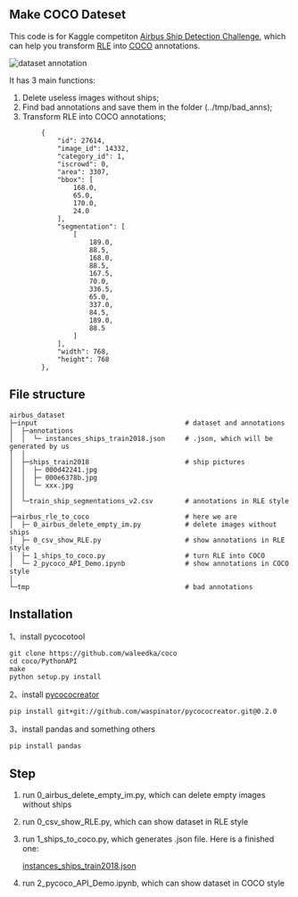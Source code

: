 

## Make COCO Dateset

This code is for Kaggle competiton [Airbus Ship Detection Challenge](https://www.kaggle.com/c/airbus-ship-detection), which can help you transform [RLE](https://www.kaggle.com/paulorzp/run-length-encode-and-decode) into [COCO](http://cocodataset.org/#format-data) annotations. 

![dataset annotation](https://github.com/pascal1129/airbus_rle_to_coco/blob/master/image/result.png)

It has 3 main functions:

1. Delete useless images without ships;
2. Find bad annotations and save them in the folder (../tmp/bad_anns);
3. Transform RLE into COCO annotations;

```
        {
            "id": 27614,
            "image_id": 14332,
            "category_id": 1,
            "iscrowd": 0,
            "area": 3307,
            "bbox": [
                168.0,
                65.0,
                170.0,
                24.0
            ],
            "segmentation": [
                [
                    189.0,
                    88.5,
                    168.0,
                    88.5,
                    167.5,
                    70.0,
                    336.5,
                    65.0,
                    337.0,
                    84.5,
                    189.0,
                    88.5
                ]
            ],
            "width": 768,
            "height": 768
        },
```



## File structure

    airbus_dataset
    ├─input                                     # dataset and annotations
    │  ├─annotations            		
    │  │  └─ instances_ships_train2018.json     # .json, which will be generated by us
    │  │
    │  ├─ships_train2018                        # ship pictures
    │  │  ├─ 000d42241.jpg
    │  │  ├─ 000e6378b.jpg
    │  │  └─ xxx.jpg
    │  │
    │  └─train_ship_segmentations_v2.csv        # annotations in RLE style
    │
    ├─airbus_rle_to_coco                        # here we are
    │  ├─ 0_airbus_delete_empty_im.py           # delete images without ships
    │  ├─ 0_csv_show_RLE.py                     # show annotations in RLE style
    │  ├─ 1_ships_to_coco.py                    # turn RLE into COCO
    │  └─ 2_pycoco_API_Demo.ipynb               # show annotations in COCO style 
    │
    └─tmp                                       # bad annotations


## Installation

1、install pycocotool

    git clone https://github.com/waleedka/coco
    cd coco/PythonAPI
    make
    python setup.py install

2、install [pycococreator](https://github.com/waspinator/pycococreator)


    pip install git+git://github.com/waspinator/pycococreator.git@0.2.0

3、install pandas and something others

    pip install pandas



## Step

1. run  0_airbus_delete_empty_im.py, which can delete empty images without ships

2. run  0_csv_show_RLE.py, which can show dataset in RLE style

3. run  1_ships_to_coco.py, which generates .json file. Here is a finished one:  

   [instances_ships_train2018.json](https://storage.googleapis.com/kaggle-forum-message-attachments/inbox/1998668/159ec0e9b79f7eae65826a1a3377e970/instances_ships_train2018.zip)

4. run  2_pycoco_API_Demo.ipynb, which can show dataset in COCO style
